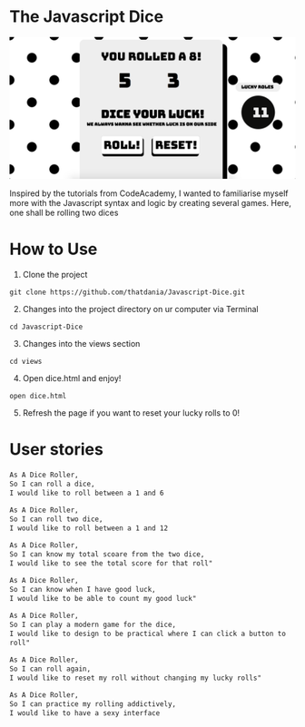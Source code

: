 # The Javascript Dice

![](images/dice.png)

Inspired by the tutorials from CodeAcademy, I wanted to familiarise myself more
with the Javascript syntax and logic by creating several games. Here, one shall be rolling two dices

# How to Use

1. Clone the project
```
git clone https://github.com/thatdania/Javascript-Dice.git
```

2. Changes into the project directory on ur computer via Terminal
```
cd Javascript-Dice
```

3. Changes into the views section
```
cd views
```

4. Open dice.html and enjoy!
```
open dice.html
```
5. Refresh the page if you want to reset your lucky rolls to 0!

# User stories

```
As A Dice Roller,
So I can roll a dice,
I would like to roll between a 1 and 6
```

```
As A Dice Roller,
So I can roll two dice,
I would like to roll between a 1 and 12
```

```
As A Dice Roller,
So I can know my total scoare from the two dice,
I would like to see the total score for that roll"
```

```
As A Dice Roller,
So I can know when I have good luck,
I would like to be able to count my good luck"
```

```
As A Dice Roller,
So I can play a modern game for the dice,
I would like to design to be practical where I can click a button to roll"
```

```
As A Dice Roller,
So I can roll again,
I would like to reset my roll without changing my lucky rolls"
```

```
As A Dice Roller,
So I can practice my rolling addictively,
I would like to have a sexy interface
```
